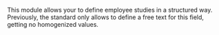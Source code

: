 This module allows your to define employee studies in a structured way.
Previously, the standard only allows to define a free text for this
field, getting no homogenized values.
